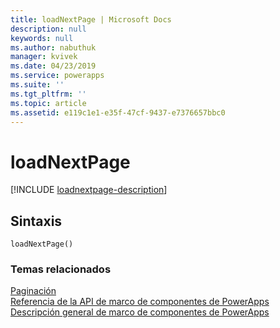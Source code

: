 ```yaml
---
title: loadNextPage | Microsoft Docs
description: null
keywords: null
ms.author: nabuthuk
manager: kvivek
ms.date: 04/23/2019
ms.service: powerapps
ms.suite: ''
ms.tgt_pltfrm: ''
ms.topic: article
ms.assetid: e119c1e1-e35f-47cf-9437-e7376657bbc0
---
```


# <a name="loadnextpage"></a>loadNextPage

[!INCLUDE [loadnextpage-description](includes/loadnextpage-description.md)]

## <a name="syntax"></a>Sintaxis

`loadNextPage()`

### <a name="related-topics"></a>Temas relacionados

[Paginación](../paging.md)<br/>
[Referencia de la API de marco de componentes de PowerApps](../../reference/index.md)<br/>
[Descripción general de marco de componentes de PowerApps](../../overview.md)